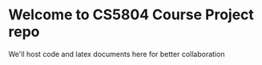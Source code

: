 # Welcome to CS5804 Course Project repo

We'll host code and latex documents here for better collaboration
